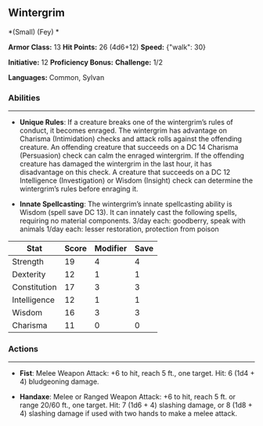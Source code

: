 ## Wintergrim
*(Small) (Fey) *

**Armor Class:** 13
**Hit Points:** 26 (4d6+12)
**Speed:** {"walk": 30}

**Initiative:** 12
**Proficiency Bonus:**
**Challenge:** 1/2

**Languages:** Common, Sylvan

### Abilities
 --- 
- **Unique Rules**: If a creature breaks one of the wintergrim’s rules of conduct, it becomes enraged. The wintergrim has advantage on Charisma (Intimidation) checks and attack rolls against the offending creature. An offending creature that succeeds on a DC 14 Charisma (Persuasion) check can calm the enraged wintergrim. If the offending creature has damaged the wintergrim in the last hour, it has disadvantage on this check. A creature that succeeds on a DC 12 Intelligence (Investigation) or Wisdom (Insight) check can determine the wintergrim’s rules before enraging it.

- **Innate Spellcasting**: The wintergrim’s innate spellcasting ability is Wisdom (spell save DC 13). It can innately cast the following spells, requiring no material components.
3/day each: goodberry, speak with animals
1/day each: lesser restoration, protection from poison



| Stat | Score | Modifier | Save |
| ---- | ---- | ---- | ---- |
| Strength | 19 | 4 | 4 |
| Dexterity | 12 | 1 | 1 |
| Constitution | 17 | 3 | 3 |
| Intelligence | 12 | 1 | 1 |
| Wisdom | 16 | 3 | 3 |
| Charisma | 11 | 0 | 0 |

### Actions
 --- 
- **Fist**: Melee Weapon Attack: +6 to hit, reach 5 ft., one target. Hit: 6 (1d4 + 4) bludgeoning damage.

- **Handaxe**: Melee or Ranged Weapon Attack: +6 to hit, reach 5 ft. or range 20/60 ft., one target. Hit: 7 (1d6 + 4) slashing damage, or 8 (1d8 + 4) slashing damage if used with two hands to make a melee attack.

